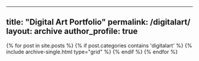 
---
title: "Digital Art Portfolio"
permalink: /digitalart/
layout: archive
author_profile: true
---

<div class="grid__wrapper">
    {% for post in site.posts %}
        {% if post.categories contains 'digitalart' %}
            {% include archive-single.html type="grid" %}
        {% endif %}
    {% endfor %}
</div>
